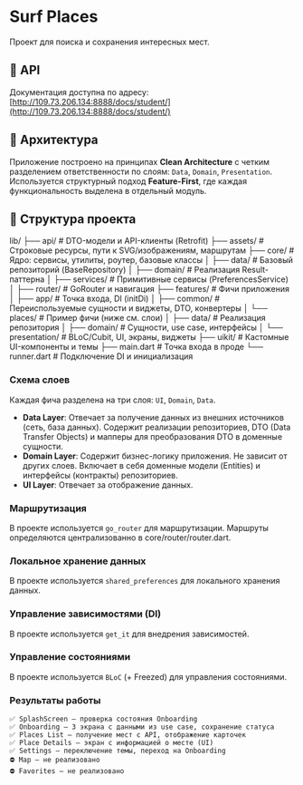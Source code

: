 # Surf Places

Проект для поиска и сохранения интересных мест.

## 🔗 API

Документация доступна по адресу:  
[http://109.73.206.134:8888/docs/student/](http://109.73.206.134:8888/docs/student/)

## 🧱 Архитектура

Приложение построено на принципах **Clean Architecture** с четким разделением ответственности по слоям: `Data`, `Domain`, `Presentation`.  
Используется структурный подход **Feature-First**, где каждая функциональность выделена в отдельный модуль.

## 📁 Структура проекта

lib/
├── api/                   # DTO-модели и API-клиенты (Retrofit)
├── assets/                # Строковые ресурсы, пути к SVG/изображениям, маршрутам
├── core/                  # Ядро: сервисы, утилиты, роутер, базовые классы
│   ├── data/              # Базовый репозиторий (BaseRepository)
│   ├── domain/            # Реализация Result-паттерна
│   ├── services/          # Примитивные сервисы (PreferencesService)
│   ├── router/            # GoRouter и навигация
├── features/              # Фичи приложения
│   ├── app/               # Точка входа, DI (initDi)
│   ├── common/            # Переиспользуемые сущности и виджеты, DTO, конвертеры
│   └── places/            # Пример фичи (ниже см. слои)
│       ├── data/          # Реализация репозитория
│       ├── domain/        # Сущности, use case, интерфейсы
│       └── presentation/  # BLoC/Cubit, UI, экраны, виджеты
├── uikit/                 # Кастомные UI-компоненты и темы
├── main.dart              # Точка входа в проде
└── runner.dart            # Подключение DI и инициализация

### Схема слоев

Каждая фича разделена на три слоя: `UI`, `Domain`, `Data`.

- **Data Layer**: Отвечает за получение данных из внешних источников (сеть, база данных). Содержит реализации репозиториев, DTO (Data Transfer Objects) и мапперы для преобразования DTO в доменные сущности.
- **Domain Layer**: Содержит бизнес-логику приложения. Не зависит от других слоев. Включает в себя доменные модели (Entities) и интерфейсы (контракты) репозиториев.
- **UI Layer**: Отвечает за отображение данных.

### Маршрутизация

В проекте используется `go_router` для маршрутизации.
Маршруты определяются централизованно в core/router/router.dart.

### Локальное хранение данных

В проекте используется `shared_preferences` для локального хранения данных.

### Управление зависимостями (DI)

В проекте используется `get_it` для внедрения зависимостей.

### Управление состояниями

В проекте используется `BLoC` (+ Freezed) для управления состояниями.

### Результаты работы

	✅ SplashScreen — проверка состояния Onboarding
	✅ Onboarding — 3 экрана с данными из use case, сохранение статуса
	✅ Places List — получение мест с API, отображение карточек
	✅ Place Details — экран с информацией о месте (UI)
	✅ Settings — переключение темы, переход на Onboarding
	⛔ Map — не реализовано
	⛔ Favorites — не реализовано